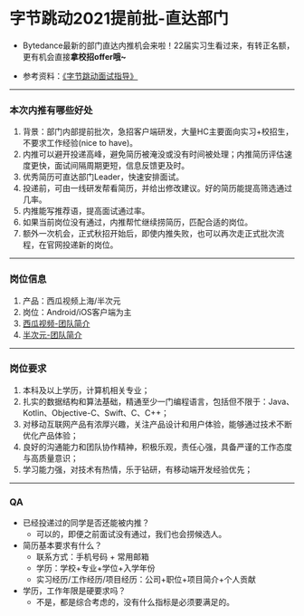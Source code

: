 # 字节跳动2021提前批-直达部门

- Bytedance最新的部门直达内推机会来啦！22届实习生看过来，有转正名额，更有机会直接**拿校招offer哦~**<br/>

- 参考资料：[《字节跳动面试指导》](./addons/interview_skill.md)

---

### 本次内推有哪些好处

1. 背景：部门内部提前批次，急招客户端研发，大量HC主要面向实习+校招生，不要求工作经验(nice to have)。
2. 内推可以避开投递高峰，避免简历被淹没或没有时间被处理；内推简历评估速度更快，面试间隔周期更短，信息反馈更及时。
3. 优秀简历可直达部门Leader，快速安排面试。
4. 投递前，可由一线研发帮看简历，并给出修改建议。好的简历能提高筛选通过几率。
5. 内推能写推荐语，提高面试通过率。
6. 如果当前岗位没有通过，内推帮忙继续捞简历，匹配合适的岗位。
7. 额外一次机会，正式秋招开始后，即使内推失败，也可以再次走正式批次流程，在官网投递新的岗位。

---

### 岗位信息

1. 产品：西瓜视频上海/半次元
2. 岗位：Android/iOS客户端为主
3. [西瓜视频-团队简介](./xigua_info.md)
4. [半次元-团队简介](./bcy_info.md)

---

### 岗位要求

1. 本科及以上学历，计算机相关专业；
2. 扎实的数据结构和算法基础，精通至少一门编程语言，包括但不限于：Java、Kotlin、Objective-C、Swift、C、C++；
3. 对移动互联网产品有浓厚兴趣，关注产品设计和用户体验，能够通过技术不断优化产品体验；
4. 良好的沟通能力和团队协作精神，积极乐观，责任心强，具备严谨的工作态度与高质量意识；
5. 学习能力强，对技术有热情，乐于钻研，有移动端开发经验优先；

---

### QA
- 已经投递过的同学是否还能被内推？
   - 可以的，即便之前面试没有通过，我们也会捞候选人。
- 简历基本要求有什么？
   - 联系方式：手机号码 + 常用邮箱
   - 学历：学校+专业+学位+入学年份
   - 实习经历/工作经历/项目经历：公司+职位+项目简介+个人贡献
- 学历，工作年限是硬要求吗？
   - 不是，都是综合考虑的，没有什么指标是必须要满足的。

